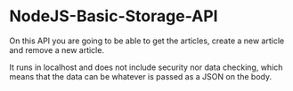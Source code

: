 # NodeJS-Basic-Storage-API

On this API you are going to be able to get the articles, create a new article and remove a new article.

It runs in localhost and does not include security nor data checking, which means that the data can be whatever is passed as a JSON on the body.
